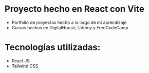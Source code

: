 # Proyecto hecho en React con Vite

- Portfolio de proyectos hecho a lo largo de mi aprendizaje
- Cursos hechos en DigitalHouse, Udemy y FreeCodeCamp

# Tecnologías utilizadas: 

- React JS
- Tailwind CSS
